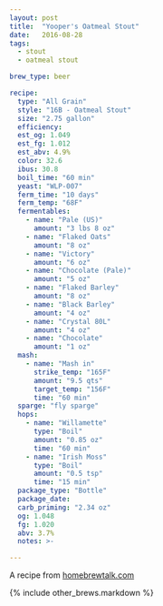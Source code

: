 ```yaml
---
layout: post
title:  "Yooper's Oatmeal Stout"
date:   2016-08-28
tags:
  - stout
  - oatmeal stout

brew_type: beer

recipe:
  type: "All Grain"
  style: "16B - Oatmeal Stout"
  size: "2.75 gallon"
  efficiency:
  est_og: 1.049
  est_fg: 1.012
  est_abv: 4.9%
  color: 32.6
  ibus: 30.8
  boil_time: "60 min"
  yeast: "WLP-007"
  ferm_time: "10 days"
  ferm_temp: "68F"
  fermentables: 
    - name: "Pale (US)"
      amount: "3 lbs 8 oz"
    - name: "Flaked Oats"
      amount: "8 oz"
    - name: "Victory"
      amount: "6 oz"
    - name: "Chocolate (Pale)"
      amount: "5 oz"
    - name: "Flaked Barley"
      amount: "8 oz"
    - name: "Black Barley"
      amount: "4 oz"
    - name: "Crystal 80L"
      amount: "4 oz"
    - name: "Chocolate"
      amount: "1 oz"
  mash: 
    - name: "Mash in"
      strike_temp: "165F"
      amount: "9.5 qts"
      target_temp: "156F"
      time: "60 min"
  sparge: "fly sparge"
  hops:
    - name: "Willamette"
      type: "Boil"
      amount: "0.85 oz"
      time: "60 min"
    - name: "Irish Moss"
      type: "Boil"
      amount: "0.5 tsp"
      time: "15 min"
  package_type: "Bottle"
  package_date: 
  carb_priming: "2.34 oz"
  og: 1.048
  fg: 1.020
  abv: 3.7%
  notes: >-

---
```

A recipe from [homebrewtalk.com](https://www.homebrewtalk.com/threads/yoopers-oatmeal-stout.210376/)

{% include other_brews.markdown %}

